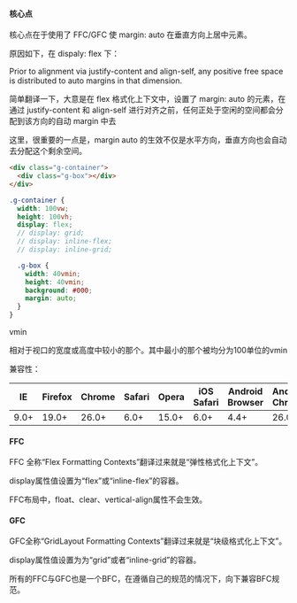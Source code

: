 #### 核心点

核心点在于使用了 FFC/GFC 使 margin: auto 在垂直方向上居中元素。

原因如下，在 dispaly: flex 下：

Prior to alignment via justify-content and align-self, any positive free space is distributed to auto margins in that dimension.

简单翻译一下，大意是在 flex 格式化上下文中，设置了 margin: auto 的元素，在通过 justify-content 和 align-self 进行对齐之前，任何正处于空闲的空间都会分配到该方向的自动 margin 中去

这里，很重要的一点是，margin auto 的生效不仅是水平方向，垂直方向也会自动去分配这个剩余空间。

```html
<div class="g-container">
  <div class="g-box"></div>
</div>
```

```scss
.g-container {
  width: 100vw;
  height: 100vh;
  display: flex;
  // display: grid;
  // display: inline-flex;
  // display: inline-grid;

  .g-box {
    width: 40vmin;
    height: 40vmin;
    background: #000;
    margin: auto;
  }
}
```


vmin

相对于视口的宽度或高度中较小的那个。其中最小的那个被均分为100单位的vmin

兼容性：

IE | Firefox | Chrome | Safari | Opera | iOS Safari | Android Browser | Android Chrome	
---|---|---|---|---|---|---|---
9.0+ | 19.0+ | 26.0+ | 6.0+ | 15.0+ | 6.0+ | 4.4+ | 26.0+

#### FFC 

FFC 全称“Flex Formatting Contexts”翻译过来就是“弹性格式化上下文”。

display属性值设置为“flex”或“inline-flex”的容器。

FFC布局中，float、clear、vertical-align属性不会生效。

#### GFC

GFC全称“GridLayout Formatting Contexts”翻译过来就是“块级格式化上下文”。

display属性值设置为为“grid”或者“inline-grid”的容器。

所有的FFC与GFC也是一个BFC，在遵循自己的规范的情况下，向下兼容BFC规范。